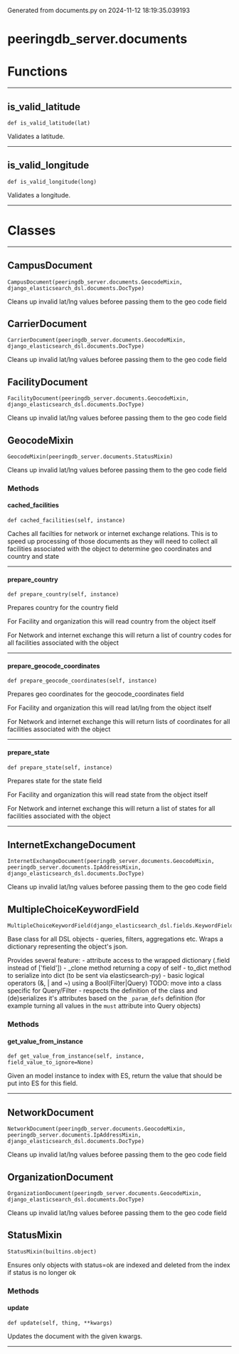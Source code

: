 Generated from documents.py on 2024-11-12 18:19:35.039193

# peeringdb_server.documents

# Functions
---

## is_valid_latitude
`def is_valid_latitude(lat)`

Validates a latitude.

---
## is_valid_longitude
`def is_valid_longitude(long)`

Validates a longitude.

---
# Classes
---

## CampusDocument

```
CampusDocument(peeringdb_server.documents.GeocodeMixin, django_elasticsearch_dsl.documents.DocType)
```

Cleans up invalid lat/lng values beforee passing
them to the geo code field


## CarrierDocument

```
CarrierDocument(peeringdb_server.documents.GeocodeMixin, django_elasticsearch_dsl.documents.DocType)
```

Cleans up invalid lat/lng values beforee passing
them to the geo code field


## FacilityDocument

```
FacilityDocument(peeringdb_server.documents.GeocodeMixin, django_elasticsearch_dsl.documents.DocType)
```

Cleans up invalid lat/lng values beforee passing
them to the geo code field


## GeocodeMixin

```
GeocodeMixin(peeringdb_server.documents.StatusMixin)
```

Cleans up invalid lat/lng values beforee passing
them to the geo code field


### Methods

#### cached_facilities
`def cached_facilities(self, instance)`

Caches all facilties for network or internet exchange relations.
This is to speed up processing of those documents as they will
need to collect all facilities associated with the object to determine
geo coordinates and country and state

---
#### prepare_country
`def prepare_country(self, instance)`

Prepares country for the country field

For Facility and organization this will read country from the object itself

For Network and internet exchange this will return a list of country codes
for all facilities associated with the object

---
#### prepare_geocode_coordinates
`def prepare_geocode_coordinates(self, instance)`

Prepares geo coordinates for the geocode_coordinates field

For Facility and organization this will read lat/lng from the object itself

For Network and internet exchange this will return lists of coordinates
for all facilities associated with the object

---
#### prepare_state
`def prepare_state(self, instance)`

Prepares state for the state field

For Facility and organization this will read state from the object itself

For Network and internet exchange this will return a list of states
for all facilities associated with the object

---

## InternetExchangeDocument

```
InternetExchangeDocument(peeringdb_server.documents.GeocodeMixin, peeringdb_server.documents.IpAddressMixin, django_elasticsearch_dsl.documents.DocType)
```

Cleans up invalid lat/lng values beforee passing
them to the geo code field


## MultipleChoiceKeywordField

```
MultipleChoiceKeywordField(django_elasticsearch_dsl.fields.KeywordField)
```

Base class for all DSL objects - queries, filters, aggregations etc. Wraps
a dictionary representing the object's json.

Provides several feature:
    - attribute access to the wrapped dictionary (.field instead of ['field'])
    - _clone method returning a copy of self
    - to_dict method to serialize into dict (to be sent via elasticsearch-py)
    - basic logical operators (&, | and ~) using a Bool(Filter|Query) TODO:
      move into a class specific for Query/Filter
    - respects the definition of the class and (de)serializes it's
      attributes based on the `_param_defs` definition (for example turning
      all values in the `must` attribute into Query objects)


### Methods

#### get_value_from_instance
`def get_value_from_instance(self, instance, field_value_to_ignore=None)`

Given an model instance to index with ES, return the value that
should be put into ES for this field.

---

## NetworkDocument

```
NetworkDocument(peeringdb_server.documents.GeocodeMixin, peeringdb_server.documents.IpAddressMixin, django_elasticsearch_dsl.documents.DocType)
```

Cleans up invalid lat/lng values beforee passing
them to the geo code field


## OrganizationDocument

```
OrganizationDocument(peeringdb_server.documents.GeocodeMixin, django_elasticsearch_dsl.documents.DocType)
```

Cleans up invalid lat/lng values beforee passing
them to the geo code field


## StatusMixin

```
StatusMixin(builtins.object)
```

Ensures only objects with status=ok are indexed
and deleted from the index if status is no longer ok


### Methods

#### update
`def update(self, thing, **kwargs)`

Updates the document with the given kwargs.

---
